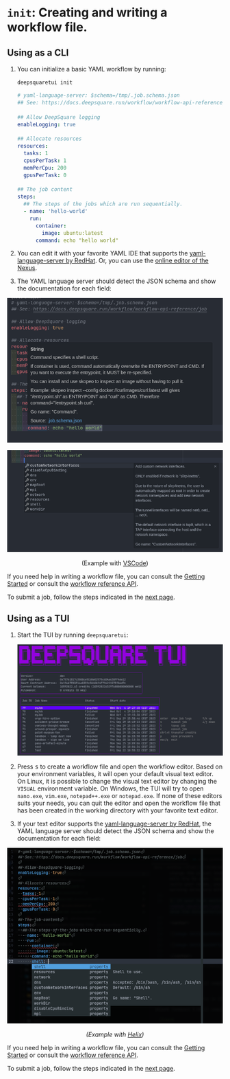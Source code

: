 # `init`: Creating and writing a workflow file.

## Using as a CLI

1. You can initialize a basic YAML workflow by running:

   ```shell
   deepsquaretui init
   ```

   ```yaml title="job.<random>.yaml"
   # yaml-language-server: $schema=/tmp/.job.schema.json
   ## See: https://docs.deepsquare.run/workflow/workflow-api-reference/job

   ## Allow DeepSquare logging
   enableLogging: true

   ## Allocate resources
   resources:
     tasks: 1
     cpusPerTask: 1
     memPerCpu: 200
     gpusPerTask: 0

   ## The job content
   steps:
     ## The steps of the jobs which are run sequentially.
     - name: 'hello-world'
       run:
         container:
           image: ubuntu:latest
         command: echo "hello world"
   ```

2. You can edit it with your favorite YAML IDE that supports the [yaml-language-server by RedHat](https://github.com/redhat-developer/yaml-language-server). Or, you can use the [online editor of the Nexus](https://app.deepsquare.run/sandbox).

3. The YAML language server should detect the JSON schema and show the documentation for each field:

<center>

![image-20231016200613507](./03-init.assets/image-20231016200613507.png)

![image-20231016200716863](./03-init.assets/image-20231016200716863.png)

(Example with [VSCode](https://code.visualstudio.com))

</center>

If you need help in writing a workflow file, you can consult the [Getting Started](/workflow/getting-started/introduction) or consult the [workflow reference API](/workflow/workflow-api-reference/job).

To submit a job, follow the steps indicated in the [next page](submit).

## Using as a TUI

1. Start the TUI by running `deepsquaretui`:

   ![image-20231016202849709](./03-init.assets/image-20231016202849709.png)

2. Press <kbd>s</kbd> to create a workflow file and open the workflow editor. Based on your environment variables, it will open your default visual text editor. On Linux, it is possible to change the visual text editor by changing the `VISUAL` environment variable. On Windows, the TUI will try to open `nano.exe`, `vim.exe`, `notepad++.exe` or `notepad.exe`. If none of these editors suits your needs, you can quit the editor and open the workflow file that has been created in the working directory with your favorite text editor.

3. If your text editor supports the [yaml-language-server by RedHat](https://github.com/redhat-developer/yaml-language-server), the YAML language server should detect the JSON schema and show the documentation for each field:

<center>

![image-20231016203757649](./03-init.assets/image-20231016203757649.png)

_(Example with [Helix](https://helix-editor.com))_

</center>

If you need help in writing a workflow file, you can consult the [Getting Started](/workflow/getting-started/introduction) or consult the [workflow reference API](/workflow/workflow-api-reference/job).

To submit a job, follow the steps indicated in the [next page](submit).
